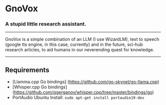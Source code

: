 # GnoVox

### A stupid little research assistant. 

---
GnoVox is a simple combination of an LLM (I use WizardLM), text to speech (google tts engine, in this case, currently) and in the future, sci-hub research articles, to aid humans in our neverending quest for knowledge.

---
## Requirements
- [Llamma.cpp Go bindings] (https://github.com/go-skynet/go-llama.cpp)
- [Whisper.cpp Go bindings] (https://github.com/ggerganov/whisper.cpp/tree/master/bindings/go)
- PortAudio
    Ubuntu Install:
    `sudo apt-get install portaudio19-dev`
